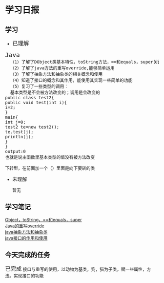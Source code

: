 # 学习日报

## 学习

* <font size=4>已理解</font>
<pre>
<font size=5>Java</font>
  （1）了解了DObject类基本特性，toString方法，==和equals，super关键字
  （2）了解了java方法的重写override,能够简单运用
  （3）了解了抽象方法和抽象类的相关概念和使用
  （4）知道了接口的概念和其作用，能使用其实现一些简单的功能
  （5）复习了一些类型的调用：
  基本类型是不会被方法改变的；调用是会改变的
public class test2{
public void test(int i){
i=2;
}
main{
int j=0;
test2 te=new test2();
te.test(j);
println(j);
}
}
output:0
也就是说主函数里基本类型的值没有被方法改变

下转型，在前面加一个（）里面是向下要转的类
</pre>

* <font size=3.5>未理解</font>

    暂无

## 学习笔记
[Object，toString，==和equals，super](https://www.jianshu.com/p/ca907d765b4e)  
[Java的重写override](https://www.jianshu.com/p/a4fc65821277)  
[java抽象方法和抽象类](https://www.jianshu.com/p/53b99f9b1ef6)  
[java接口的作用和使用](https://www.jianshu.com/p/c53c3fe950c9)  





## 今天完成的任务

<font size=4>已完成</font>
接口与重写的使用，以动物为基类，狗，猫为子类。赋一些属性，方法。实现接口的功能
